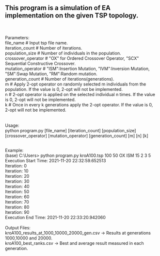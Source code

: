 ## This program is a simulation of EA implementation on the given TSP topology. 
<br>
<br>
Parameters:
<br>
file_name          # Input tsp file name.<br>
iteration_count    # Number of iterations.<br>
population_size    # Number of individuals in the population.<br>
crossover_operator # "OX" for Ordered Crossover Operator, "SCX" Sequential Constructive Crossover.<br>
mutation_operator  # "ISM":Insertion Mutation, "IVM":Inversion Mutation, "SM":Swap Mutation, "RM":Random mutation.<br>
generation_count   # Number of iterations(generations).<br>
m                  # Apply 2-opt operator on randomly selected m individuals from the population. If the value is 0, 2-opt will not be implemented.<br>
n                  # 2-opt operator is applied on the selected individual n times. If the value is 0, 2-opt will not be implemented. <br>
k                  # Once in every k generations apply the 2-opt operator. If the value is 0, 2-opt will not be implemented.<br>

<br>
<br>
Usage:<br>
python program.py [file_name] [iteration_count] [population_size] [crossover_operator] [mutation_operator] [generation_count] [m] [n] [k]<br>
<br>


Example:<br>
(base) C:\Users> python program.py kroA100.tsp 100 50 OX ISM 15 2 3 5<br>
Execution Start Time: 2021-11-20 22:32:59.652513<br>
Iteration: 0<br>
Iteration: 10<br>
Iteration: 20<br>
Iteration: 30<br>
Iteration: 40<br>
Iteration: 50<br>
Iteration: 60<br>
Iteration: 70<br>
Iteration: 80<br>
Iteration: 90<br>
Execution End Time: 2021-11-20 22:33:20.942060<br>
<br>
Output Files:<br>
kroA100_results_at_1000_10000_20000_gen.csv     -> Results at generations 1000,10000 and 20000.<br>
kroA100_best_ranks.csv                          -> Best and average result measured in each generation. <br>
<br>
